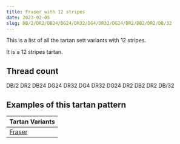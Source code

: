 ```yaml
---
title: Fraser with 12 stripes
date: 2023-02-05
slug: DB/2/DR2/DB24/DG24/DR32/DG4/DR32/DG24/DR2/DB2/DR2/DB/32
---
```

This is a list of all the tartan sett variants with 12 stripes.

It is a 12 stripes tartan.


## Thread count
DB/2 DR2 DB24 DG24 DR32 DG4 DR32 DG24 DR2 DB2 DR2 DB/32

## Examples of this tartan pattern

| Tartan Variants |
|---------------|
| [Fraser](/variants/db/2/dr2/db24/dg24/dr32/dg4/dr32/dg24/dr2/db2/dr2/db/32-db000052-dg11450d-draa0000)||
